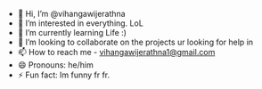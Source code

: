 - 👋 Hi, I’m @vihangawijerathna
- 👀 I’m interested in everything. LoL
- 🌱 I’m currently learning Life :)
- 💞️ I’m looking to collaborate on the projects ur looking for help in
- 📫 How to reach me - vihangawijerathna1@gmail.com
- 😄 Pronouns: he/him
- ⚡ Fun fact: Im funny fr fr.

<!---
vihangawijerathna/vihangawijerathna is a ✨ special ✨ repository because its `README.md` (this file) appears on your GitHub profile.
You can click the Preview link to take a look at your changes.
--->

